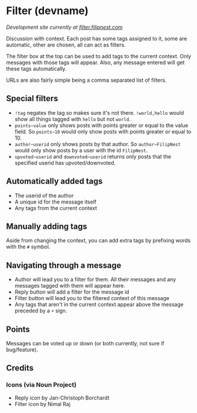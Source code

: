 # Filter (devname)

_Development site currently at [filter.filipnest.com](http://filter.filipnest.com)_

Discussion with context. Each post has some tags assigned to it, some are automatic, other are chosen, all can act as filters.

The filter box at the top can be used to add tags to the current context. Only messages with those tags will appear. Also, any message entered will get these tags automatically.

URLs are also fairly simple being a comma separated list of filters.

## Special filters

* `!tag` negates the tag so makes sure it's not there.  `!world,hello` would show all things tagged with `hello` but not `world`.
* `points~value` only shows posts with points greater or equal to the value field. So `points~10` would only show posts with points greater or equal to 10.
* `author~userid` only shows posts by that author. So `author~FilipNest` would only show posts by a user with the id `FilipNest`.
* `upvoted~userid` and `downvoted~userid` returns only posts that the specified userid has upvoted/downvoted.

## Automatically added tags

* The userid of the author
* A unique id for the message itself
* Any tags from the current context

## Manually adding tags

Aside from changing the context, you can add extra tags by prefixing words with the `#` symbol.

## Navigating through a message

* Author will lead you to a filter for them. All their messages and any messages tagged with them will appear here.
* Reply button will add a filter for the message id
* Filter button will lead you to the filtered context of this message
* Any tags that aren't in the current context appear above the message preceded by a `+` sign.

## Points

Messages can be voted up or down (or both currently, not sure if bug/feature).

## Credits

### Icons (via Noun Project)

* Reply icon by Jan-Christoph Borchardt
* Filter icon by Nimal Raj
